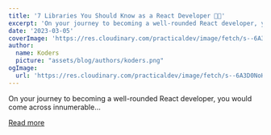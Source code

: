 ```yaml
---
title: '7 Libraries You Should Know as a React Developer 💯🔥'
excerpt: 'On your journey to becoming a well-rounded React developer, you would come across innumerable...'
date: '2023-03-05'
coverImage: 'https://res.cloudinary.com/practicaldev/image/fetch/s--6A3D0NoH--/c_imagga_scale,f_auto,fl_progressive,h_420,q_auto,w_1000/https://dev-to-uploads.s3.amazonaws.com/uploads/articles/jla80j49u1mw80feacwq.png'
author:
  name: Koders
  picture: "assets/blog/authors/koders.png"
ogImage:
  url: 'https://res.cloudinary.com/practicaldev/image/fetch/s--6A3D0NoH--/c_imagga_scale,f_auto,fl_progressive,h_420,q_auto,w_1000/https://dev-to-uploads.s3.amazonaws.com/uploads/articles/jla80j49u1mw80feacwq.png'
---
```


On your journey to becoming a well-rounded React developer, you would come across innumerable...

[Read more](https://dev.to/ruppysuppy/7-libraries-you-should-know-as-a-react-developer-2ib5)
